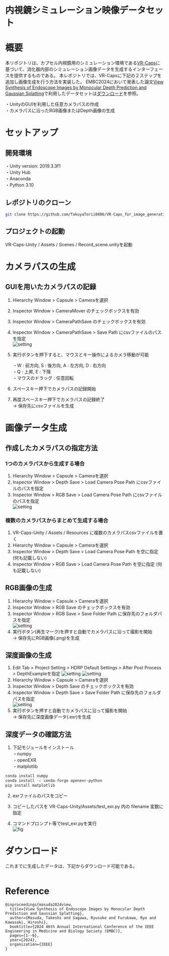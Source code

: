 内視鏡シミュレーション映像データセット
=====


# 概要
本リポジトリは、カプセル内視鏡用のシミュレーション環境である[VR-Caps](https://github.com/CapsuleEndoscope/VirtualCapsuleEndoscopy)に基づいて、消化器内部のシミュレーション画像データを生成するインターフェースを提供するものである。
本レポジトリでは、VR-Capsに下記の２ステップを追加し画像生成を行う方法を実装した。
EMBC2024において発表した論文[View Synthesis of Endoscope Images by Monocular Depth Prediction and Gaussian Splatting](https://ieeexplore.ieee.org/abstract/document/10782148)で利用したデータセットは[ダウンロード](#ダウンロード)を参照。

・UnityのGUIを利用した任意カメラパスの作成  
・カメラパスに沿ったRGB画像またはDepth画像の生成  

# セットアップ

## 開発環境
・Unity version: 2019.3.3f1  
・Unity Hub  
・Anaconda  
・Python 3.10  

## レポジトリのクローン
```sh
git clone https://github.com/TakuyaTorii0806/VR-Caps_for_image_generation.git  
```  

## プロジェクトの起動  
VR-Caps-Unity / Assets / Scenes / Record_scene.unityを起動 


# カメラパスの生成  

## GUIを用いたカメラパスの記録
1. Hierarchy Window > Capsule > Cameraを選択  
2. Inspector Window > CameraMover のチェックボックスを有効  
3. Inspector Window > CameraPathSave のチェックボックスを有効  
4. Inspector Window > CameraPathSave > Save Path にcsvファイルのパスを指定  
   ![setting](readme_imgs/Unity_CameraPath_all.png)
5. 実行ボタンを押下すると、マウスとキー操作によるカメラ移動が可能  

   ・W : 前方向, S : 後方向, A : 左方向, D : 右方向  
   ・Q : 上昇, E : 下降  
   ・マウスのドラッグ : 任意回転  

6. スペースキー押下でカメラパスの記録開始  
7. 再度スペースキー押下でカメラパスの記録終了  
   -> 保存先にcsvファイルを生成  


# 画像データ生成

## 作成したカメラパスの指定方法  
### 1つのカメラパスから生成する場合
1. Hierarchy Window > Capsule > Cameraを選択  
2. Inspector Window > Depth Save > Load Camera Pose Path にcsvファイルのパスを指定  
3. Inspector Window > RGB Save > Load Camera Pose Path にcsvファイルのパスを指定  
   ![setting](readme_imgs/Unity_select_camerapath_all.png)

### 複数のカメラパスからまとめて生成する場合
1. VR-Caps-Unity / Assets / Resources に複数のカメラパスcsvファイルを置く
2. Hierarchy Window > Capsule > Cameraを選択  
3. Inspector Window > Depth Save > Load Camera Pose Path を空に指定 (何も記載しない)  
4. Inspector Window > RGB Save > Load Camera Pose Path を空に指定 (何も記載しない)  


## RGB画像の生成  
1. Hierarchy Window > Capsule > Cameraを選択  
2. Inspector Window > RGB Save のチェックボックスを有効  
3. Inspector Window > RGB Save > Save Folder Path に保存先のフォルダパスを指定  
   ![setting](readme_imgs/Unity_figure_RGB_all.png)
4. 実行ボタン(再生マーク)を押すと自動でカメラパスに沿って撮影を開始  
   -> 保存先にRGB画像(.png)を生成
   
## 深度画像の生成  
1. Edit Tab > Project Setting > HDRP Default Settings > After Post Process > DepthExampleを指定
   ![setting](readme_imgs/Unity_figure_Depth_edit_tab_all.png)
   ![setting](readme_imgs/Unity_figure_Depth_after_post_process_all.png)
2. Hierarchy Window > Capsule > Cameraを選択  
3. Inspector Window > Depth Save のチェックボックスを有効  
4. Inspector Window > Depth Save > Save Folder Path に保存先のフォルダパスを指定  
   ![setting](readme_imgs/Unity_Depth_all.png)  
5. 実行ボタンを押すと自動でカメラパスに沿って撮影を開始  
   -> 保存先に深度画像データ(.exr)を生成  

## 深度データの確認方法  

1. 下記モジュールをインストール  
・numpy  
・openEXR  
・matplotlib  
```sh
conda install numpy
conda install -c conda-forge openexr-python
pip install matplotlib
```  

2. exrファイルのパスをコピー  

3. コピーしたパスを VR-Caps-Unity/Assets/test_exr.py 内の filename 変数に指定  

4. コマンドプロンプト等でtest_exr.pyを実行  
![fig](readme_imgs/txt_exr.png)

# ダウンロード
これまでに生成したデータは、下記からダウンロード可能である。
```sh

```  

# Reference
```
@inproceedings{masuda2024view,
  title={View Synthesis of Endoscope Images by Monocular Depth Prediction and Gaussian Splatting},
  author={Masuda, Takeshi and Sagawa, Ryusuke and Furukawa, Ryo and Kawasaki, Hiroshi},
  booktitle={2024 46th Annual International Conference of the IEEE Engineering in Medicine and Biology Society (EMBC)},
  pages={1--6},
  year={2024},
  organization={IEEE}
}
```




